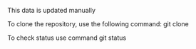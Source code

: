 
This data is updated manually

To clone the repository, use the following command:
git clone <URL> 

To check status use command 
git status
